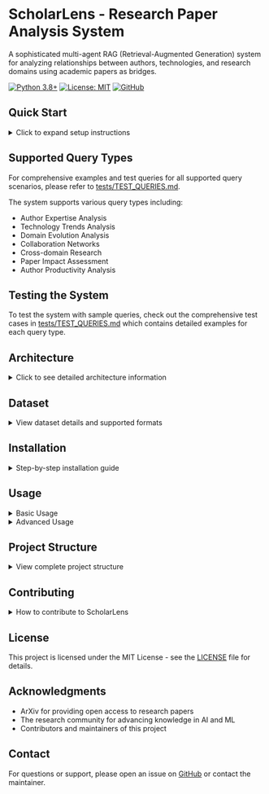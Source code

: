 # ScholarLens - Research Paper Analysis System

A sophisticated multi-agent RAG (Retrieval-Augmented Generation) system for analyzing relationships between authors, technologies, and research domains using academic papers as bridges.

[![Python 3.8+](https://img.shields.io/badge/python-3.8+-blue.svg)](https://www.python.org/downloads/)
[![License: MIT](https://img.shields.io/badge/License-MIT-yellow.svg)](https://opensource.org/licenses/MIT)
[![GitHub](https://img.shields.io/badge/GitHub-ScholarLens-blue?logo=github)](https://github.com/pdz1804/ScholarLens)

## Quick Start

<details>
<summary>Click to expand setup instructions</summary>

### 1. Setup Environment

```bash
# Clone the repository
git clone https://github.com/pdz1804/ScholarLens.git
cd ScholarLens

# Run development setup
python setup_dev.py
```

### 2. Configure System

```bash
# Copy environment template
cp .env.example .env

# Edit .env file with your settings
# Required: OPENAI_API_KEY
# Optional: Dataset path, model settings, etc.
```

### 3. Add Dataset

Place your ArXiv Computer Science dataset files in the `data/` directory:
- `arxiv_cs_2021.csv` (2021 papers)
- `arxiv_cs_2022.csv` (2022 papers) 
- `arxiv_cs_2023.csv` (2023 papers)
- `arxiv_cs_2024.csv` (2024 papers)
- `arxiv_cs_2025.csv` (2025 papers)

The system supports both multi-file format (recommended) and legacy single-file format.

### 4. Test the System

```bash
# Basic usage example
python examples/basic_usage.py

# Command line interface
python main.py "who are the top AI researchers?"

# Run tests
python tests/test_system.py
```

</details>

## Supported Query Types

For comprehensive examples and test queries for all supported query scenarios, please refer to [tests/TEST_QUERIES.md](tests/TEST_QUERIES.md).

The system supports various query types including:
- Author Expertise Analysis
- Technology Trends Analysis  
- Domain Evolution Analysis
- Collaboration Networks
- Cross-domain Research
- Paper Impact Assessment
- Author Productivity Analysis

## Testing the System

To test the system with sample queries, check out the comprehensive test cases in [tests/TEST_QUERIES.md](tests/TEST_QUERIES.md) which contains detailed examples for each query type.

## Architecture

<details>
<summary>Click to see detailed architecture information</summary>

### Multi-Agent System

- **Query Classifier Agent**: Understands and categorizes user queries
- **Retrieval Agent**: Finds relevant papers using semantic and keyword search
- **Analysis Agent**: Performs statistical analysis on retrieved papers
- **Synthesis Agent**: Combines results into coherent insights
- **Validation Agent**: Ensures response quality and accuracy

### RAG Pipeline

1. **Query Processing**: Natural language understanding and intent classification
2. **Document Retrieval**: Semantic search using sentence transformers and FAISS
3. **Context Analysis**: Statistical analysis of authors, papers, and relationships
4. **Response Generation**: LLM-enhanced synthesis of findings
5. **Quality Validation**: Multi-dimensional validation of responses

### LLM-Based Extraction Architecture

- **ExtractionService**: Centralized LLM-based content extraction with Chain-of-Thought prompting
- **Prompt Separation**: Dedicated prompt files for extraction, analysis, and synthesis tasks
- **Fallback Mechanisms**: Pattern-based fallbacks for robust operation when LLM unavailable
- **Content Types**: Methodologies, key concepts, problems, solutions, author names, search terms
- **Quality Assurance**: Structured extraction with validation and error handling

### Key Features

- **Collaboration Network Analysis**: Analyze author collaboration patterns
- **Cross-domain Research**: Identify authors working across multiple domains
- **Temporal Analysis**: Track research trends over time
- **Impact Assessment**: Evaluate paper and author influence

</details>

## Dataset

<details>
<summary>View dataset details and supported formats</summary>

Currently supports ArXiv Computer Science papers in multiple yearly files:

- **2021-2025 Data**: `arxiv_cs_YYYY.csv` format
- **Columns**: Paper Title, Paper ID, Authors, Abstract, Domain, Primary Subject, Subjects, Date Submitted, Abstract URL, PDF URL

The system automatically combines data from multiple years and handles temporal analysis across the full dataset.

Future support planned for:

- `arxiv_math.csv` (Mathematics)
- `arxiv_stat.csv` (Statistics)
- Additional domain-specific datasets

Note that, for those data, we collect by just scraping the paper id, paper abstract, domains, subdomains, authors from the [arxiv](https://arxiv.org/) webpages.

</details>

## Installation

<details>
<summary>Step-by-step installation guide</summary>

```bash
# Clone the repository
git clone https://github.com/pdz1804/ScholarLens.git
cd ScholarLens

# Install dependencies
pip install -r requirements.txt

# Set up environment variables
cp .env.example .env
# Edit .env with your configuration

# Initialize the system
python scripts/initialize_system.py
```

</details>

## Usage

<details>
<summary>Basic Usage</summary>

### Basic Usage

```python
from src.core.system import TechAuthorSystem

# Initialize system
system = TechAuthorSystem(config_path="config/config.yaml")

# Query the system
result = system.query("Your query here")
print(result)
```

### Command Line Usage

```bash
# Direct command line usage
python main.py "Your query here"
```

For comprehensive examples and sample queries, please refer to [tests/TEST_QUERIES.md](tests/TEST_QUERIES.md).

</details>

<details>
<summary>Advanced Usage</summary>

### Advanced Usage

```python
# Custom query with parameters
result = system.query(
    "Your query",
    params={
        "top_k": 15,
        "time_range": "2020-2024",
        "min_papers": 5
    }
)

# Batch queries
queries = ["Query 1", "Query 2", "Query 3"]
results = system.batch_query(queries)
```

For detailed query examples and test cases, see [tests/TEST_QUERIES.md](tests/TEST_QUERIES.md).

</details>

## Project Structure

<details>
<summary>View complete project structure</summary>

```
techauthor/
├── src/
│   ├── agents/           # Multi-agent implementations
│   ├── core/            # Core system components
│   ├── data/            # Data processing utilities
│   ├── retrieval/       # RAG implementation
│   └── utils/           # Utility functions
├── config/              # Configuration files
├── data/               # Dataset storage
├── scripts/            # Setup and utility scripts
├── tests/              # Test suite
├── docs/               # Documentation
└── examples/           # Usage examples
```

</details>

## Contributing

<details>
<summary>How to contribute to ScholarLens</summary>

1. Fork the repository
2. Create a feature branch (`git checkout -b feature/amazing-feature`)
3. Commit your changes (`git commit -m 'Add amazing feature'`)
4. Push to the branch (`git push origin feature/amazing-feature`)
5. Open a Pull Request

</details>

## License

This project is licensed under the MIT License - see the [LICENSE](LICENSE) file for details.

## Acknowledgments

- ArXiv for providing open access to research papers
- The research community for advancing knowledge in AI and ML
- Contributors and maintainers of this project

## Contact

For questions or support, please open an issue on [GitHub](https://github.com/pdz1804/ScholarLens/issues) or contact the maintainer.
